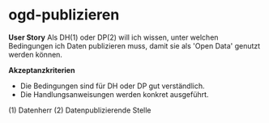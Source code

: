 # ogd-publizieren

**User Story**
Als DH(1) oder DP(2) will ich wissen, unter welchen Bedingungen ich Daten publizieren muss, damit sie als 'Open Data' genutzt werden können.

**Akzeptanzkriterien**
- Die Bedingungen sind für DH oder DP gut verständlich.
- Die Handlungsanweisungen werden konkret ausgeführt.

(1) Datenherr
(2) Datenpublizierende Stelle
